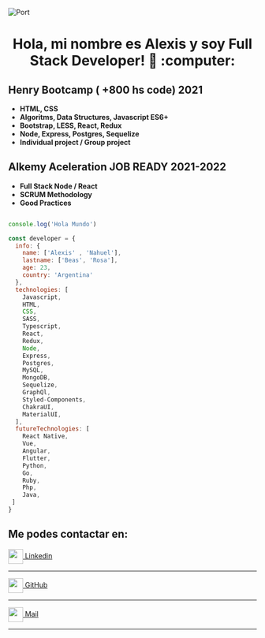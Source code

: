 ![Port](https://user-images.githubusercontent.com/58223692/95631179-9bf7af80-0a59-11eb-8120-a4a064c956b7.jpg)
<h1 align='center'> Hola, mi nombre es Alexis y soy Full Stack Developer!  👋 :computer: </h1>


 
<h2> Henry Bootcamp ( +800 hs code) 2021 </h2>

<ul>
  <li><span><strong>HTML, CSS </strong> </span>
  <li><span><strong>Algoritms, Data Structures, Javascript ES6+ </strong> </span>
  <li><span><strong>Bootstrap, LESS, React, Redux </strong> </span>
  <li><span><strong>Node, Express, Postgres, Sequelize </strong> </span>
   <li><span><strong>Individual project / Group project </strong> </span>
</ul> 


<h2> Alkemy Aceleration JOB READY 2021-2022 </h2>

<ul>
 <li><span><strong>Full Stack Node / React </strong> </span>
 <li><span><strong>SCRUM Methodology </strong> </span>
 <li><span><strong>Good Practices </strong> </span>
</ul>

``` js

console.log('Hola Mundo')

const developer = {
  info: {
    name: ['Alexis' , 'Nahuel'],
    lastname: ['Beas', 'Rosa'],
    age: 23,
    country: 'Argentina'
  },
  technologies: [
    Javascript, 
    HTML, 
    CSS,
    SASS,
    Typescript, 
    React, 
    Redux,  
    Node, 
    Express,  
    Postgres,
    MySQL,
    MongoDB,
    Sequelize,
    GraphQl,
    Styled-Components,
    ChakraUI,
    MaterialUI,
  ],
  futureTechnologies: [
    React Native,
    Vue,
    Angular, 
    Flutter,
    Python, 
    Go, 
    Ruby,
    Php,
    Java,
 ]
}


```



<h2> Me podes contactar en: </h2>

<p>
    <a href="https://www.linkedin.com/in/alexis-beas-dev/">
      <img align="center" src="https://cdn.jsdelivr.net/npm/simple-icons@3.0.1/icons/linkedin.svg" height="30" width="30" />
      Linkedin
    </a>
    <hr/>
    <a href="https://github.com/alexiscjscab">
      <img align="center" src="https://cdn.jsdelivr.net/npm/simple-icons@3.0.1/icons/github.svg" height="30" width="30" />
      GitHub
    </a>
    <hr/>
    <a href="mailto:alexiscjscab@gmail.com" target=”_blank”>
      <img align="center" src="https://cdn.jsdelivr.net/npm/simple-icons@3.0.1/icons/gmail.svg" height="30" width="30"/>
      Mail
    </a>
 </p>   


<hr/>




<!--
**alexiscjscab/alexiscjscab** is a ✨ _special_ ✨ repository because its `README.md` (this file) appears on your GitHub profile.

Here are some ideas to get you started:

- 🔭 I’m currently working on ...
- 🌱 I’m currently learning ...
- 👯 I’m looking to collaborate on ...
- 🤔 I’m looking for help with ...
- 💬 Ask me about ...
- 📫 How to reach me: ...
- 😄 Pronouns: ...
- ⚡ Fun fact: ...
-->


